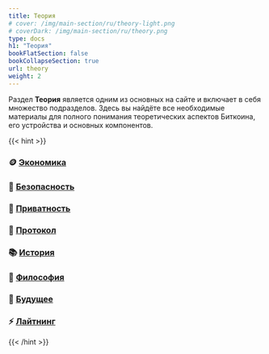 ```yaml
---
title: Теория
# cover: /img/main-section/ru/theory-light.png
# coverDark: /img/main-section/ru/theory.png
type: docs
h1: "Теория"
bookFlatSection: false
bookCollapseSection: true
url: theory
weight: 2
---
```


Раздел __Теория__ является одним из основных на сайте и включает в себя множество подразделов. Здесь вы найдёте все необходимые материалы для полного понимания теоретических аспектов Биткоина, его устройства и основных компонентов.

{{< hint >}}
### 🪙 [Экономика](/economics/)

### 🔐 [Безопасность](/security/)

### 🥷 [Приватность](/privacy/)

### 💊 [Протокол](/protocol/)

### 📚 [История](/history/)

### 🧠 [Философия](/philosophy/)

### 🔮 [Будущее](/future/)

### ⚡️ [Лайтнинг](/lightning/)
{{< /hint >}}
